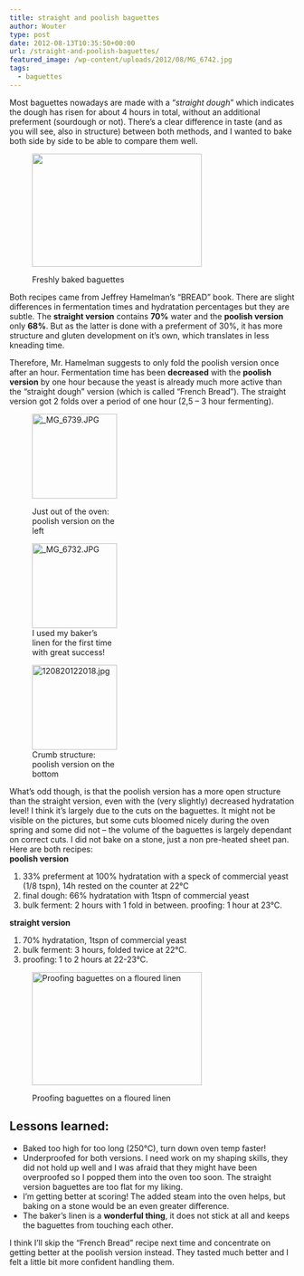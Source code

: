 ```yaml
---
title: straight and poolish baguettes
author: Wouter
type: post
date: 2012-08-13T10:35:50+00:00
url: /straight-and-poolish-baguettes/
featured_image: /wp-content/uploads/2012/08/MG_6742.jpg
tags:
  - baguettes
---
```

Most baguettes nowadays are made with a &#8220;_straight dough_&#8221; which indicates the dough has risen for about 4 hours in total, without an additional preferment (sourdough or not). There&#8217;s a clear difference in taste (and as you will see, also in structure) between both methods, and I wanted to bake both side by side to be able to compare them well.<figure id="attachment_382" style="width: 300px" class="wp-caption aligncenter">

[<img class="size-medium wp-image-382" title="_MG_6742" src="https://redzuurdesem.be/wp-content/uploads/2012/08/MG_6742-300x200.jpg" alt="" width="300" height="200" srcset="https://redzuurdesem.be/wp-content/uploads/2012/08/MG_6742-300x200.jpg 300w, https://redzuurdesem.be/wp-content/uploads/2012/08/MG_6742-700x467.jpg 700w, https://redzuurdesem.be/wp-content/uploads/2012/08/MG_6742.jpg 800w" sizes="(max-width: 300px) 100vw, 300px" />][1]<figcaption class="wp-caption-text">Freshly baked baguettes</figcaption></figure> 

Both recipes came from Jeffrey Hamelman&#8217;s &#8220;BREAD&#8221; book. There are slight differences in fermentation times and hydratation percentages but they are subtle. The **straight version** contains **70%** water and the **poolish version** only **68%**. But as the latter is done with a preferment of 30%, it has more structure and gluten development on it&#8217;s own, which translates in less kneading time.

Therefore, Mr. Hamelman suggests to only fold the poolish version once after an hour. Fermentation time has been **decreased** with the **poolish version** by one hour because the yeast is already much more active than the &#8220;straight dough&#8221; version (which is called &#8220;French Bread&#8221;). The straight version got 2 folds over a period of one hour (2,5 &#8211; 3 hour fermenting).<figure style="width: 150px" class="wp-caption alignleft">

[<img title="_MG_6739.JPG" src="http://lh5.ggpht.com/-BA80fhDdfJY/UCgZnug-BCI/AAAAAAAAGcA/MtlDINz1AiY/s150-c/_MG_6739.JPG" alt="_MG_6739.JPG" width="150" height="150" />][2]<figcaption class="wp-caption-text">Just out of the oven: poolish version on the left</figcaption></figure> <figure style="width: 150px" class="wp-caption alignleft">[<img title="_MG_6732.JPG" src="http://lh4.ggpht.com/-tRkXv-0Qk5U/UCgZkXp-_JI/AAAAAAAAGbo/z5J54Q1EL10/s150-c/_MG_6732.JPG" alt="_MG_6732.JPG" width="150" height="150" />][3]<figcaption class="wp-caption-text">I used my baker&#8217;s linen for the first time with great success!</figcaption></figure> <figure style="width: 150px" class="wp-caption alignleft">[<img title="120820122018.jpg" src="http://lh5.ggpht.com/-0TITiYYs2Kc/UCgZlU9Hk2I/AAAAAAAAGbw/0F2qy0z9gKY/s150-c/120820122018.jpg" alt="120820122018.jpg" width="150" height="150" />][4]<figcaption class="wp-caption-text">Crumb structure: poolish version on the bottom</figcaption></figure> 

<div style="clear: both;">
  What&#8217;s odd though, is that the poolish version has a more open structure than the straight version, even with the (very slightly) decreased hydratation level! I think it&#8217;s largely due to the cuts on the baguettes. It might not be visible on the pictures, but some cuts bloomed nicely during the oven spring and some did not &#8211; the volume of the baguettes is largely dependant on correct cuts. I did not bake on a stone, just a non pre-heated sheet pan.
</div>

<div style="clear: both;">
</div>

<div style="clear: both;">
  Here are both recipes:
</div>

<div style="clear: both;">
</div>

<div style="clear: both;">
  <strong>poolish version</strong>
</div>

<div style="clear: both;">
  <ol>
    <li>
      33% preferment at 100% hydratation with a speck of commercial yeast (1/8 tspn), 14h rested on the counter at 22°C
    </li>
    <li>
      final dough: 66% hydratation with 1tspn of commercial yeast
    </li>
    <li>
      bulk ferment: 2 hours with 1 fold in between. proofing: 1 hour at 23°C.
    </li>
  </ol>
  
  <p>
    <strong>straight version</strong>
  </p>
  
  <ol>
    <li>
      70% hydratation, 1tspn of commercial yeast
    </li>
    <li>
      bulk ferment: 3 hours, folded twice at 22°C.
    </li>
    <li>
      proofing: 1 to 2 hours at 22-23°C.
    </li>
  </ol><figure id="attachment_385" style="width: 300px" class="wp-caption aligncenter">
  
  <a href="https://redzuurdesem.be/wp-content/uploads/2012/08/MG_6738.jpg"><img class="size-medium wp-image-385 " title="Proofing baguettes on a floured linen" src="https://redzuurdesem.be/wp-content/uploads/2012/08/MG_6738-300x200.jpg" alt="Proofing baguettes on a floured linen" width="300" height="200" srcset="https://redzuurdesem.be/wp-content/uploads/2012/08/MG_6738-300x200.jpg 300w, https://redzuurdesem.be/wp-content/uploads/2012/08/MG_6738-700x467.jpg 700w, https://redzuurdesem.be/wp-content/uploads/2012/08/MG_6738.jpg 800w" sizes="(max-width: 300px) 100vw, 300px" /></a><figcaption class="wp-caption-text">Proofing baguettes on a floured linen</figcaption></figure>
</div>

<h2 style="clear: both;">
  Lessons learned:
</h2>

  * Baked too high for too long (250°C), turn down oven temp faster!
  * Underproofed for both versions. I need work on my shaping skills, they did not hold up well and I was afraid that they might have been overproofed so I popped them into the oven too soon. The straight version baguettes are too flat for my liking.
  * I&#8217;m getting better at scoring! The added steam into the oven helps, but baking on a stone would be an even greater difference.
  * The baker&#8217;s linen is a **wonderful thing**, it does not stick at all and keeps the baguettes from touching each other.

I think I&#8217;ll skip the &#8220;French Bread&#8221; recipe next time and concentrate on getting better at the poolish version instead. They tasted much better and I felt a little bit more confident handling them.

 [1]: https://redzuurdesem.be/wp-content/uploads/2012/08/MG_6742.jpg
 [2]: http://lh5.ggpht.com/-BA80fhDdfJY/UCgZnug-BCI/AAAAAAAAGcA/MtlDINz1AiY/s1024/_MG_6739.JPG "_MG_6739.JPG"
 [3]: http://lh4.ggpht.com/-tRkXv-0Qk5U/UCgZkXp-_JI/AAAAAAAAGbo/z5J54Q1EL10/s1024/_MG_6732.JPG "_MG_6732.JPG"
 [4]: http://lh5.ggpht.com/-0TITiYYs2Kc/UCgZlU9Hk2I/AAAAAAAAGbw/0F2qy0z9gKY/s1024/120820122018.jpg "120820122018.jpg"